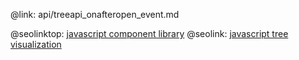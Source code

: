 @link: api/treeapi_onafteropen_event.md

@seolinktop: [javascript component library](https://webix.com)
@seolink: [javascript tree visualization](https://webix.com/widget/tree/)